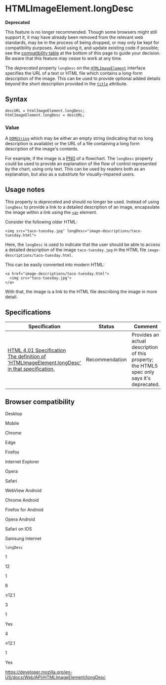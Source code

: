 HTMLImageElement.longDesc
=========================

**Deprecated**

This feature is no longer recommended. Though some browsers might still support it, it may have already been removed from the relevant web standards, may be in the process of being dropped, or may only be kept for compatibility purposes. Avoid using it, and update existing code if possible; see the [compatibility table](#browser_compatibility) at the bottom of this page to guide your decision. Be aware that this feature may cease to work at any time.

The *deprecated* property `longDesc` on the [`HTMLImageElement`](../htmlimageelement) interface specifies the URL of a text or HTML file which contains a long-form description of the image. This can be used to provide optional added details beyond the short description provided in the [`title`](https://developer.mozilla.org/en-US/docs/Web/HTML/Global_attributes#attr-title) attribute.

Syntax
------

    descURL = htmlImageElement.longDesc;
    htmlImageElement.longDesc = descURL;

### Value

A [`DOMString`](../domstring) which may be either an empty string (indicating that no long description is available) or the URL of a file containing a long form description of the image's contents.

For example, if the image is a [PNG](https://developer.mozilla.org/en-US/docs/Web/Media/Formats/Image_types#png) of a flowchart. The `longDesc` property could be used to provide an explanation of the flow of control represented by the chart, using only text. This can be used by readers both as an explanation, but also as a substitute for visually-impaired users.

Usage notes
-----------

This property is *deprecated* and should no longer be used. Instead of using `longDesc` to provide a link to a detailed description of an image, encapsulate the image within a link using the [`<a>`](https://developer.mozilla.org/en-US/docs/Web/HTML/Element/a) element.

Consider the following older HTML:

    <img src="taco-tuesday.jpg" longDesc="image-descriptions/taco-tuesday.html">

Here, the `longDesc` is used to indicate that the user should be able to access a detailed description of the image `taco-tuesday.jpg` in the HTML file `image-descriptions/taco-tuesday.html`.

This can be easily converted into modern HTML:

    <a href="image-descriptions/taco-tuesday.html">
      <img src="taco-tuesday.jpg">
    </a>

With that, the image is a link to the HTML file describing the image in more detail.

Specifications
--------------

<table><thead><tr class="header"><th>Specification</th><th>Status</th><th>Comment</th></tr></thead><tbody><tr class="odd"><td><a href="https://www.w3.org/TR/html401/struct/objects.html#adef-longdesc-IMG">HTML 4.01 Specification<br />
<span class="small">The definition of 'HTMLImageElement.longDesc' in that specification.</span></a></td><td><span class="spec-rec">Recommendation</span></td><td>Provides an actual description of this property; the HTML5 spec only says it's deprecated.</td></tr></tbody></table>

Browser compatibility
---------------------

Desktop

Mobile

Chrome

Edge

Firefox

Internet Explorer

Opera

Safari

WebView Android

Chrome Android

Firefox for Android

Opera Android

Safari on IOS

Samsung Internet

`longDesc`

1

12

1

6

≤12.1

3

1

Yes

4

≤12.1

1

Yes

<a href="https://developer.mozilla.org/en-US/docs/Web/API/HTMLImageElement/longDesc" class="_attribution-link">https://developer.mozilla.org/en-US/docs/Web/API/HTMLImageElement/longDesc</a>
